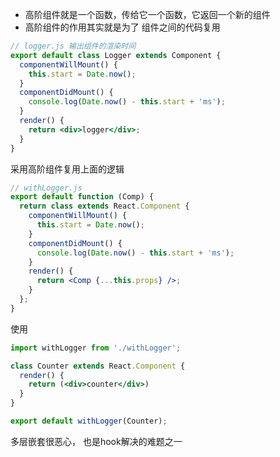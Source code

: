 - 高阶组件就是一个函数，传给它一个函数，它返回一个新的组件
- 高阶组件的作用其实就是为了 组件之间的代码复用

```jsx
// logger.js 输出组件的渲染时间
export default class Logger extends Component {
  componentWillMount() {
    this.start = Date.now();
  }
  componentDidMount() {
    console.log(Date.now() - this.start + 'ms');
  }
  render() {
    return <div>logger</div>;
  }
}
```

采用高阶组件复用上面的逻辑

```jsx
// withLogger.js
export default function (Comp) {
  return class extends React.Component {
    componentWillMount() {
      this.start = Date.now();
    }
    componentDidMount() {
      console.log(Date.now() - this.start + 'ms');
    }
    render() {
      return <Comp {...this.props} />;
    }
  };
}
```

使用

```jsx
import withLogger from './withLogger';

class Counter extends React.Component {
  render() {
    return (<div>counter</div>)
  }
}

export default withLogger(Counter);
```

多层嵌套很恶心， 也是hook解决的难题之一


